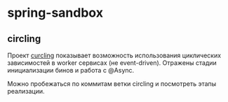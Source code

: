 # spring-sandbox

## circling

Проект [curcling](circling/README.md) показывает возможность использования циклических зависимостей 
в worker сервисах (не event-driven). Отражены стадии инициализации бинов и работа с @Async.

Можно пробежаться по коммитам ветки circling и посмотреть этапы реализации.   
